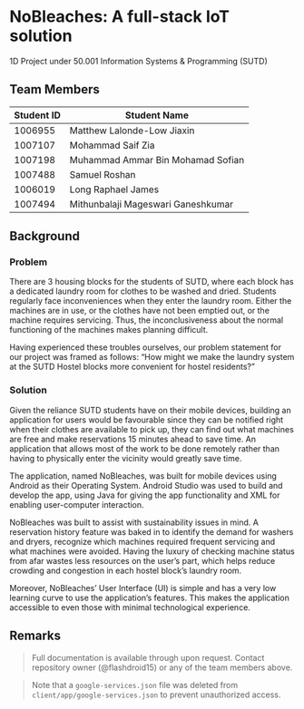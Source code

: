 # NoBleaches: A full-stack IoT solution
1D Project under 50.001 Information Systems & Programming (SUTD)


## Team Members

| Student ID | Student Name                       |
|------------|------------------------------------|
| 1006955    | Matthew Lalonde-Low Jiaxin         |
| 1007107    | Mohammad Saif Zia                  |
| 1007198    | Muhammad Ammar Bin Mohamad Sofian  |
| 1007488    | Samuel Roshan                      |
| 1006019    | Long Raphael James                 |
| 1007494    | Mithunbalaji Mageswari Ganeshkumar |

## Background

### Problem

There are 3 housing blocks for the students of SUTD, where each block has a dedicated laundry room for clothes to be washed and dried. Students regularly face inconveniences when they enter the laundry room. Either the machines are in use, or the clothes have not been emptied out, or the machine requires servicing. Thus, the inconclusiveness about the normal functioning of the machines makes planning difficult.

Having experienced these troubles ourselves, our problem statement for our project was framed as follows: “How might we make the laundry system at the SUTD Hostel blocks more convenient for hostel residents?”

### Solution

Given the reliance SUTD students have on their mobile devices, building an application for users would be favourable since they can be notified right when their clothes are available to pick up, they can find out what machines are free and make reservations 15 minutes ahead to save time. An application that allows most of the work to be done remotely rather than having to physically enter the vicinity would greatly save time.  

The application, named NoBleaches, was built for mobile devices using Android as their Operating System. Android Studio was used to build and develop the app, using Java for giving the app functionality and XML for enabling user-computer interaction. 

NoBleaches was built to assist with sustainability issues in mind. A reservation history feature was baked in to identify the demand for washers and dryers, recognize which machines required frequent servicing and what machines were avoided. Having the luxury of checking machine status from afar wastes less resources on the user’s part, which helps reduce crowding and congestion in each hostel block’s laundry room. 

Moreover, NoBleaches’ User Interface (UI) is simple and has a very low learning curve to use the application’s features. This makes the application accessible to even those with minimal technological experience. 

## Remarks

> Full documentation is available through upon request. Contact repository owner (@flashdroid15) or any of the team members above. 

> Note that a ``google-services.json`` file was deleted from ``client/app/google-services.json`` to prevent unauthorized access.
